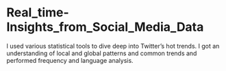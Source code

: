 # Real_time-Insights_from_Social_Media_Data
I used various statistical tools to dive deep into Twitter’s hot trends. I got an understanding of local and global patterns and common trends and performed frequency and language analysis.
